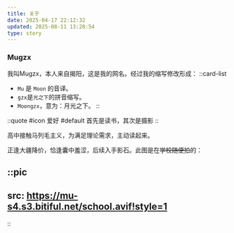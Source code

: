 ```yaml
---
title: 关于
date: 2025-04-17 22:12:32
updated: 2025-08-11 13:28:54
type: story
---
```


### Mugzx

我叫Mugzx，本人来自揭阳，这是我的网名。经过我的缩写修改形成：
::card-list
- `Mu` 是 `Moon` 的音译。
- `gzx`是`光之下`的拼音缩写。
- `Moongzx`，意为：月光之下。
::

::quote
#icon
爱好
#default
首先是读书，其次是摄影
::

高中接触马列毛主义，为满足理论需求，主动读起来。

正逢大疆降价，恰逢囊中羞涩，后续入手影石。此图是在~~学校随便拍~~的：

::pic
---
src: https://mu-s4.s3.bitiful.net/school.avif!style=1
---
::
